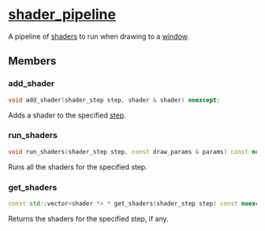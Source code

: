 # [shader_pipeline](shader_pipeline.hpp)

A pipeline of [shaders](shader.md) to run when drawing to a [window](../../window.md).

## Members

### add_shader

```cpp
void add_shader(shader_step step, shader & shader) noexcept;
```

Adds a shader to the specified [step](shader_step.md).

### run_shaders

```cpp
void run_shaders(shader_step step, const draw_params & params) const noexcept;
```

Runs all the shaders for the specified step.

### get_shaders

```cpp
const std::vector<shader *> * get_shaders(shader_step step) const noexcept;
```

Returns the shaders for the specified step, if any.